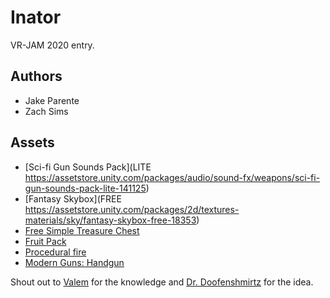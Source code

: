 # Inator
VR-JAM 2020 entry.

## Authors
- Jake Parente
- Zach Sims

## Assets
- [Sci-fi Gun Sounds Pack](LITE https://assetstore.unity.com/packages/audio/sound-fx/weapons/sci-fi-gun-sounds-pack-lite-141125)
- [Fantasy Skybox](FREE https://assetstore.unity.com/packages/2d/textures-materials/sky/fantasy-skybox-free-18353)
- [Free Simple Treasure Chest](https://assetstore.unity.com/packages/3d/free-simple-treasure-chest-78920)
- [Fruit Pack](https://assetstore.unity.com/packages/3d/props/food/fruit-pack-80254)
- [Procedural fire](https://assetstore.unity.com/packages/vfx/particles/fire-explosions/procedural-fire-141496)
- [Modern Guns: Handgun](https://assetstore.unity.com/packages/3d/props/guns/modern-guns-handgun-129821)

Shout out to [Valem](https://www.youtube.com/channel/UCPJlesN59MzHPPCp0Lg8sLw) for the knowledge and [Dr. Doofenshmirtz](https://preview.redd.it/nhpezrihxd731.png?width=626&auto=webp&s=83e3e0d3af24a9f5dbf176bc5465d4973d076b68) for the idea.
